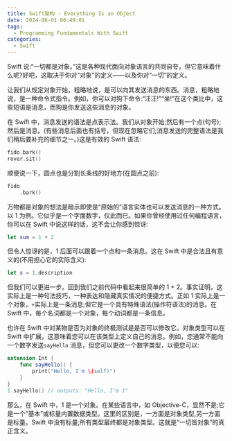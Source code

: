 ```yaml
---
title: Swift架构 - Everything Is an Object
date: 2024-06-01 06:49:01
tags:
  - Programming Fundamentals With Swift
categories:
  - Swift
---
```


Swift 说:“一切都是对象。”这是各种现代面向对象语言的共同自夸，但它意味着什么呢?好吧，这取决于你对“对象”的定义——以及你对“一切”的定义。

让我们从规定对象开始，粗略地说，是可以向其发送消息的东西。消息，粗略地说，是一种命令式指令。例如，你可以对狗下命令:“汪汪!”“坐!”在这个类比中，这些短语是消息，而狗是你发送这些消息的对象。

在 Swift 中，消息发送的语法是点表示法。我们从对象开始;然后有一个点(句号);然后是消息。(有些消息后面也有括号，但现在忽略它们;消息发送的完整语法是我们稍后要补充的细节之一。)这是有效的 Swift 语法:

```swift
fido.bark()
rover.sit()
```

<!-- more -->

顺便说一下，圆点也是分割长条线的好地方(在圆点之前):

```swift
fido
    .bark()
```

万物都是对象的想法是暗示即使是“原始的”语言实体也可以发送消息的一种方式。以 1 为例。它似乎是一个字面数字，仅此而已。如果你曾经使用过任何编程语言，你可以在 Swift 中说这样的话，这不会让你感到惊讶:

```swift
let sum = 1 + 2
```

但令人惊讶的是，1 后面可以跟着一个点和一条消息。这在 Swift 中是合法且有意义的(不用担心它的实际含义):

```swift
let s = 1.description
```

但我们可以更进一步。回到我们之前代码中看起来很简单的 1 + 2。事实证明，这实际上是一种句法技巧，一种表达和隐藏真实情况的便捷方式。正如 1 实际上是一个对象，`+`实际上是一条消息;但它是一个具有特殊语法(操作符语法)的消息。在 Swift 中，每个名词都是一个对象，每个动词都是一条信息。

也许在 Swift 中对某物是否为对象的终极测试是是否可以修改它。对象类型可以在 Swift 中扩展，这意味着您可以在该类型上定义自己的消息。例如，您通常不能向一个数字发送`sayHello` 消息，但您可以更改一个数字类型，以便您可以:

```swift
extension Int {
    func sayHello() {
        print("Hello, I'm \(self)")
    }
}
1.sayHello() // outputs: "Hello, I'm 1"
```

那么，在 Swift 中，1 是一个对象。在某些语言中，如 Objective-C，显然不是;它是一个“基本”或标量内置数据类型。这里的区别是，一方面是对象类型,另一方面是标量。Swift 中没有标量;所有类型最终都是对象类型。这就是“一切皆对象”的真正含义。
